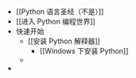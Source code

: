 - [[Python 语言圣经（不是）]]
- [[进入 Python 编程世界]]
- 快速开始
	- [[安装 Python 解释器]]
		- [[Windows 下安装 Python]]
	-
-